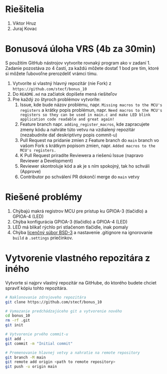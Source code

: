# Riešitelia
1. Viktor Hruz
2. Juraj Kovac

# Bonusová úloha VRS (4b za 30min)
S použitím GitHub nástrojov vytvoríte rovnaký program ako v zadaní 1. Zadanie pozostáva zo 4 častí, za každú môžete dostať 1 bod pre tím, ktoré si môžete ľubovoľne prerozdeliť vrámci tímu.

1. Vytvoríte si vlastný hlavný repozitár (nie Fork) z `https://github.com/stecf/bonus_10`
2. Do `README.md` na začiatok dopíšete mená riešiteľov
3. Pre každý zo štyroch problémov vytvoríte:
	1. Issue, kde bude názov problému, napr. `Missing macros to the MCU's registers` a krátky popis problémun, napr. `Need macros to the MCU's registers so they can be used in main.c and make LED blink application code readable and great again!`
	2. Feature branch napr. `adding_register_macros`, kde zapracujete zmeny kódu a nahráte túto vetvu na vzdialený repozitár (nezabudnite dať deskriptívny popis commit-u)
	3. Pull Request na pridanie zmien z Feature branch do `main` branch vo vašom Fork s krátkym popisom zmien, napr. `Added macros to the MCU's registers.`
	4. K Pull Request priradíte Reviewera a riešenú Issue (napravo Reviewer a Development)
	5. Reviewer skontroluje kód a ak je s ním spokojný, tak ho schváli (Approve)
	6. Contributor po schválení PR dokončí merge do `main` vetvy

# Riešené problémy
1. Chýbajú makrá registrov MCU pre prístup ku GPIOA-3 (tlačidlo) a GPIOA-4 (LED)
2. Chýba konfigurácia GPIOA-3 (tlačidlo) a GPIOA-4 (LED)
3. LED má blikať rýchlo pri stlačenom tlačidle, inak pomaly
4. Chýba [licenčný súbor BSD-3](https://opensource.org/license/bsd-3-clause/) a nastavenie .gitignore na ignorovanie `build` a `.settings` priečinkov.

# Vytvorenie vlastného repozitára z iného
Vytvorte si najprv vlastný repozitár na GitHube, do ktorého budete chciet spraviť kópiu tohto repozitára.

```bash
# Naklonovanie zdrojoveho repozitára
git clone https://github.com/stecf/bonus_10

# Vymazanie predchádzajúceho git a vytvorenie nového
cd bonus_10
rm -rf .git
git init

# Vytvorenie prvého commit-u
git add .
git commit -m "Initial commit"

# Premenovanie hlavnej vetvy a nahratie na remote repository
git branch -M main
git remote add origin <path to remote repository>
git push -u origin main
```
